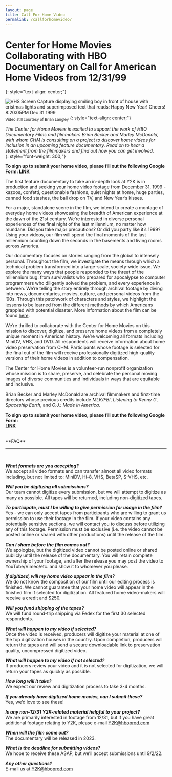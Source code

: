 ```yaml
---
layout: page
title: Call For Home Video
permalink: /callforhomevideo/
---
```


# **Center for Home Movies Collaborating with HBO Documentary on Call for American Home Videos from 12/31/99**
{: style="text-align: center;"}

![VHS Screen Capture displaying smiling boy in front of house with cristmas lights and superimposed text that reads: Happy New Year! Cheers! 8:20:05PM Dec 31 1999](../assets/img/NYEScreenGrab.png) 
<sub style="text-align: center;">Video still courtesy of Brian Langley</sub>
{: style="text-align: center;"}

*The Center for Home Movies is excited to support the work of HBO Documentary Films and filmmakers Brian Becker and Marley McDonald, with whom CHM is consulting on a project to discover home videos for inclusion in an upcoming feature documentary. Read on to hear a statement from the filmmakers and find out how you can get involved.*  
{: style="font-weight: 300;"}

**To sign up to submit your home video, please fill out the following Google Form: 
[LINK](https://docs.google.com/forms/d/e/1FAIpQLSdQlttWkfguWzNLMgMnsG636I4wEUyIBXfsk7cWJXLrelyV7A/viewform)**

The first feature documentary to take an in-depth look at Y2K is in production and seeking your home video footage from December 31, 1999 - kazoos, confetti, questionable fashions, quiet nights at home, huge parties, canned food stashes, the ball drop on TV, and New Year’s kisses.

For a major, standalone scene in the film, we intend to create a montage of everyday home videos showcasing the breadth of American experience at the dawn of the 21st century. We’re interested in diverse personal experiences of the final night of the last millennium, no matter how mundane. Did you take major precautions? Or did you party like it’s 1999? Using your videos, our film will spend the final moments of the last millennium counting down the seconds in the basements and living rooms across America. 

Our documentary focuses on stories ranging from the global to intensely personal. Throughout the film, we investigate the means through which a technical problem transformed into a large-scale, society-wide issue. We explore the many ways that people responded to the threat of the millennium bug: from survivalists who prepared for apocalypse to computer programmers who diligently solved the problem, and every experience in between. We’re telling the story entirely through archival footage by diving into news, documentaries, movies, culture, and personal videos from the ‘90s. Through this patchwork of characters and styles, we highlight the lessons to be learned from the different methods by which Americans grappled with potential disaster. More information about the film can be found [here](https://pressroom.warnermedia.com/us/media-release/hbo-production-documentary-feature-about-y2k-scare-computer-glitch-threatened-end).

We’re thrilled to collaborate with the Center for Home Movies on this mission to discover, digitize, and preserve home videos from a completely unique moment in American history. We’re welcoming all formats including MiniDV, VHS, and DVD. All respondents will receive information about home video preservation from CHM. Participants whose footage is selected for the final cut of the film will receive professionally digitized high-quality versions of their home videos in addition to compensation. 

The Center for Home Movies is a volunteer-run nonprofit organization whose mission is to share, preserve, and celebrate the personal moving images of diverse communities and individuals in ways that are equitable and inclusive. 

Brian Becker and Marley McDonald are archival filmmakers and first-time directors whose previous credits include *MLK/FBI*, *Listening to Kenny G*, *Spaceship Earth*, and *O.J.: Made in America*. 

**To sign up to submit your home video, please fill out the following Google Form:	 	 
[LINK](https://docs.google.com/forms/d/e/1FAIpQLSdQlttWkfguWzNLMgMnsG636I4wEUyIBXfsk7cWJXLrelyV7A/viewform)**

<br>
**FAQ**
<hr/><br>

__*What formats are you accepting?*__ <br>
We accept all video formats and can transfer almost all video formats including, but not limited to: MiniDV, Hi-8, VHS, BetaSP, S-VHS, etc.

__*Will you be digitizing all submissions?*__ <br>
Our team cannot digitize every submission, but we will attempt to digitize as many as possible. All tapes will be returned, including non-digitized tapes.

__*To participate, must I be willing to give permission for usage in the film?*__ <br>
Yes - we can only accept tapes from participants who are willing to grant us permission to use their footage in the film. If your video contains any potentially sensitive sections, we will contact you to discuss before utilizing any of this footage. Permission must be exclusive (i.e. the video cannot be posted online or shared with other productions) until the release of the film. 

__*Can I share before the film comes out?*__ <br>
We apologize, but the digitized video cannot be posted online or shared publicly until the release of the documentary. You will retain complete ownership of your footage, and after the release you may post the video to YouTube/Vimeo/etc. and show it to whomever you please.

__*If digitized, will my home video appear in the film?*__ <br>
We do not know the composition of our film until our editing process is finished. We cannot guarantee that your home video will appear in the finished film if selected for digitization. All featured home video-makers will receive a credit and $250.

__*Will you fund shipping of the tapes?*__ <br>
We will fund round-trip shipping via Fedex for the first 30 selected respondents.

__*What will happen to my video if selected?*__ <br>
Once the video is received, producers will digitize your material at one of the top digitization houses in the country. Upon completion, producers will return the tapes and will send a secure downloadable link to preservation quality, uncompressed digitized video.

__*What will happen to my video if not selected?*__ <br>
If producers review your video and it is not selected for digitization, we will return your tapes as quickly as possible. 

__*How long will it take?*__ <br>
We expect our review and digitization process to take 3-4 months.

__*If you already have digitized home movies, can I submit these?*__ <br>
Yes, we’d love to see these!

__*Is any non-12/31 Y2K-related material helpful to your project?*__ <br>
We are primarily interested in footage from 12/31, but if you have great additional footage relating to Y2K, please e-mail [Y2K@hboprod.com](mailto:Y2K@hboprod.com) 

__*When will the film come out?*__ <br>
The documentary will be released in 2023.

__*What is the deadline for submitting videos?*__ <br>
We hope to receive these ASAP, but we’ll accept submissions until 9/2/22.

__*Any other questions?*__ <br>
E-mail us at [Y2K@hboprod.com](mailto:Y2K@hboprod.com)
